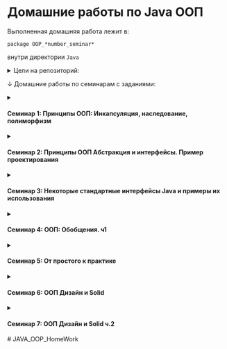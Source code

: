 # Домашние работы по Java ООП

Выполненная домашняя работа лежит в:

`package OOP_*number_seminar*`

внутри директории `Java`

<details><summary>Цели на репозиторий:</summary>
<p>
<!-- <b><u>✔️ Выполнить:</u></b> -->

✔️ Выполнить домашнюю работу 1 семинара
  
✔️ Выполнить домашнюю работу 2 семинара

✔️ Выполнить домашнюю работу 3 семинара
  
✔️ Выполнить домашнюю работу 4 семинара
  
✔️ Выполнить домашнюю работу 5 семинара
  
✔️ Выполнить домашнюю работу 6 семинара
  
✔️ Выполнить домашнюю работу 7 семинара

</p>
</details>


↓ Домашние работы по семинарам с заданиями:

<details><summary><h4>Семинар 1: Принципы ООП: Инкапсуляция, наследование, полиморфизм</h4></summary>

✔️ Добавить в класс Animal методы двигаться(toGo), летать(fly), плавать(swim).
Создать по два класса наследника Animal, умеющих летать, плавать, бегать.
В файле readme.md в репозитории github (или ему подобных) описать какие проблемы в таком проектировании Вы увидели,
там же написать возникшие при выполнении дз вопросы (если они есть).

</details>

<details><summary><h4>Семинар 2: Принципы ООП Абстракция и интерфейсы. Пример проектирования</h4></summary>

✔️ Создать класс Doctor. Создайте интерфейсы Runnable, Flyable, Swimmable. У интерфейсов должны быть
методы получения скорости заданного действия.
Добавьте наследников этим интерфейсам, но таким образом,
чтобы у каждого интерфейса было минимум по два наследника (при необходимости, добавьте в приложение новые классы)
У ветеринарной клиники добавьте методы получения всех бегающих, всех плавающих, всех говорящих и всех летающих и вообще всех животных.
Постарайтесь максимально логично переписать архитектуру проекта.

➖ *Факультативное задание (особенно java-разработчикам). Установить gradle. Добавить lombok в зависимости, и заменить геттеры и сеттеры на аннотации. Если сделаете это задание, скопируйте код проекта в проект gradle.

</details>

<details><summary><h4>Семинар 3: Некоторые стандартные интерфейсы Java и примеры их использования</h4></summary>

✔️ Создать сет компонентов, и сделать так, чтобы в нем не было 2 одинаковых. (Специально создать два одинаковых компонента в Main и попытаться их добавить в сет)
✔️ * Set<Component> result = new HashSet<>(components); (подсказка переопределить методы equals и hashCode).
✔️ Переписать compareTo так, чтобы если power лекарств равны, сравнение шло еще и по названиям компонентов лекарства

</details>

<details><summary><h4>Семинар 4: ООП: Обобщения. ч1</h4></summary>

✔️ Реализовать свой LinkedList с методами вставки в начало, конец списка, получения размера списка и получения элемента по индексу (можете добавить какие-то еще).

</details>

<details><summary><h4>Семинар 5: От простого к практике</h4></summary>

**Доработать справочник пользователей, для удаления. Поработать над проектом.(не обязательно, желательно для java-разработчиков)
Сделать сохранение в другом формате, например, не через запятую, а через точку с запятой, и разделителем - пустой строкой. Предусмотреть сохранение в старом формате. На ваше усмотрение (по вкусу), но что - то изменить надо.
Попробуйте создать систему логирования.

✔️ ИЛИ ВНЕСИТЕ СВОИ ИЗМЕНЕНИЯ В ПРОЕКТ, КОТОРЫЕ КАЖУТЬСЯ ЛОГИЧНЫМИ ВАМ.

****Создать калькулятор для работы с рациональными и комплексными числами, организовать меню, добавив в него систему логирования

✔️ Добавил сохранение данных в другом формате, для этого:

• Добавил в класс UserMapper новое поле: separator, и изменил констукторы и методы для преобразования данных

• Изменил класс DBConnector, заменил все статичексие методы на обычные, так как появилась необходимость сохранения данных в разных форматах и разных "БД". Добавил в него поле operation, и возможность создания экземпляров класса DBConnector при помощи уже существующих файловых операций. (впоследствии убрал)

• Изменил конструкторы класса UserRepository

✔️ Добавил удаление данных из БД, для этого:

• Реализовал в классе UserRepository соотв. метод из интерфейса

• Добавил в класс UserView поведение при команде DELETE

✔️ Перенес в класс UserRepository и интерфейс GBRepository методы DAO (в метод write добавил поведение из метода saveAll, метод readAll для наглядности оставил как есть)

</details>

<details><summary><h4>Семинар 6: ООП Дизайн и Solid</h4></summary>

✔️ Подумать и исправить те принципы SOLID которые нарушены в пакете homework. Рефакторинг и\или оптимизация проекта предыдущего дз с учетом теоретических основ SOLID’а

В классе User нарушены два принципа SOLID: единственной ответственности и инверсии зависимостей.

Класс User за разные спектры задач (сохранение данных и составление отчетов), их следует вынести в другие классы.

1. Составлением отчетов. Для этого создаем отдельный интерфейс Reportable и реализуем его в классе UserReporter. Далее добавляем поле reporter в классе User и конструктор этого класса. Таким образом, в методе report класса User просто вызывается метод report наследников интерфейса Reportable.

2. В методе save класса User нарушается принцип инверсии зависимостей, нужно решить эту проблему. Создаем класс UserSaver со статическим методом save. От метода save в классе User можно избавиться, сохраняя данные пользователей только при вызове метода класса UserSaver.

</details>

<details><summary><h4>Семинар 7: ООП Дизайн и Solid ч.2</h4></summary>

✔️ Дописать проект, "Записная книжка", содержащий работу с записками из консоли (можно прочитать все записки, создать одну записку, отредактировать записку, удалить, и прочитать одну записку по ID), записка содержит в себе как минимум 3 поля Id, заголовок и текст, можно добавить дату. Хранение по вашему выбору, можно в текстовом файле (или каждая записка в одном файле, как вам удобнее). Можно сделать по аналогии с программой из 5 урока. Если вы сделали записки к этому уроку, то добавить логирование.
Продумать, какие паттерны можно использовать в вашем проекте


✔️Проект для практики по ООП на языке Java. Сделан с применением популярных концепций построения проекта и соблюдением принципов SOLID.

На данном проекте показан пример консольного приложения для ведения записной книжки (блокнота).


<details>

  <summary>Посмотреть подробное описание пакетов</summary>

   ```javascript

» В src/notebook/model представлен класс основной модели src/notebook/model/Note.java, а также подмодуль src/notebook/model/repository, который необходим для корректного связывания логики работы контроллера с моделью.

Класс Note содержит поля, описанные в ТЗ, а также методы для взаимодействия с ними и переопределение метода toString.

В подмодуле repository представлен интерфейс src/notebook/model/repository/Operational.java и класс, реализующий его методы: src/notebook/model/repository/impl/NoteRepository.java.

Интерфейс Operational описывает 6 абстрактных методов, необходимых для работы с моделью в БД. (в данном случае методы CRUD-операций и метод save)

Класс NoteRepository реализует поведение интерфейса Operational для типа Note.


» В src/notebook/view представлен абстрактный класс src/notebook/view/View.java и его реализация: src/notebook/view/impl/ConsoleView.java.

В абстрактном классе View описаны 1 абстрактный метод и 1 поле, необходимые для работы представлений.

Класс ConsoleView реализует абстрактный метод родительского класса для модели Note. Также в этом классе реализованы 2 дополнительных метода
для ввода данных из консоли и создания нового объекта класса Note.


» В src/notebook/controller представлен абстрактный класс src/notebook/controller/Controller.java и его реализация: класс src/notebook/controller/impl/NoteController.java.

Пакет отвечает за связывание модели и представления посредством обработки поступающих от модели данных и преобразования их в формат модели.

В абстрактном классе Controller описаны 5 методов (2 абстрактных и 3 обычных), а также 1 поле, которое необходимо для связи контроллера и модели.

В классе NoteController реализовано поведение 2 абстрактных методов родительского класса для модели Note.


» В src/notebook/util представлены класс-перечисление src/notebook/util/Commands.java, класс для работы с приложением src/notebook/util/AppManager.java, а также 2 подмодуля:
src/notebook/util/connector для соединения с БД, src/notebook/util/mapper для преобразования данных из одного типа в другой.

Класс-перечисление Commands содержит все команды, которые могут быть использованы в представлении.

Класс AppManager упрощает работу пользователя с приложением, создавая необходимые объекты классов.
(в перспективе можно реализовать геттеры и сеттеры для замены компонентов объекта, и дополнительные конструкторы)

В подмодуле connector представлен абстрактный класс src/notebook/util/connector/Connector.java, и его реализация: класс src/notebook/util/connector/impl/FileDBConnector.java.

В абстрактном классе Connector описаны 1 абстрактный метод и 1 поле, необходимые для работы коннектора.
    
В классе FileDBConnector реализован абстрактный метод родительского класса.

В подмодуле mapper представлен интерфейс src/notebook/util/mapper/Mappable.java
и класс, реализующий его методы: src/notebook/util/mapper/impl/NoteMapper.java.

Интерфейс Mappable описывает 2 абстрактных метода для преобразования данных из одного типа в другой, и наоборот.

Класс NoteMapper реализует поведение интерфейса Mappable для типов Note и String.
Также в этом классе реализованы 2 дополнительных метода для определения соответствия строк необходимым типам данных.
(В данном случае, типу Long и LocalDateTime)

</details>

  ```

  

</details>

</details>
# JAVA_OOP_HomeWork
